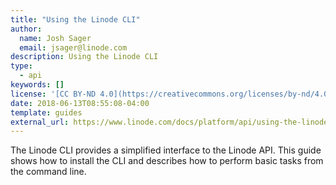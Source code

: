 ```yaml
---
title: "Using the Linode CLI"
author:
  name: Josh Sager
  email: jsager@linode.com
description: Using the Linode CLI
type: 
  - api
keywords: []
license: '[CC BY-ND 4.0](https://creativecommons.org/licenses/by-nd/4.0)'
date: 2018-06-13T08:55:08-04:00
template: guides
external_url: https://www.linode.com/docs/platform/api/using-the-linode-cli/
---
```

The Linode CLI provides a simplified interface to the Linode API. This guide
shows how to install the CLI and describes how to perform basic tasks from the
command line.